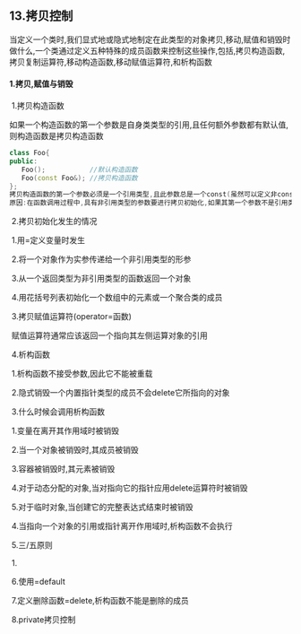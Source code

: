 ## 13.拷贝控制

当定义一个类时,我们显式地或隐式地制定在此类型的对象拷贝,移动,赋值和销毁时做什么,一个类通过定义五种特殊的成员函数来控制这些操作,包括,拷贝构造函数,拷贝复制运算符,移动构造函数,移动赋值运算符,和析构函数

#### 1.拷贝,赋值与销毁

​	1.拷贝构造函数

​		如果一个构造函数的第一个参数是自身类类型的引用,且任何额外参数都有默认值,则构造函数是拷贝构造函数

```cpp
class Foo{
public:
   Foo();			//默认构造函数
   Foo(const Foo&);	//拷贝构造函数
};
拷贝构造函数的第一个参数必须是一个引用类型,且此参数总是一个const(虽然可以定义非const)
原因:在函数调用过程中,具有非引用类型的参数要进行拷贝初始化,如果其第一个参数不是引用类型,则调用永远不会成功,为了调用拷贝构造函数,我们必须拷贝它的实参,但为了拷贝实参,我们又需要调用拷贝构造函数,这样无限循环
```

​	2.拷贝初始化发生的情况

​		1.用=定义变量时发生

​		2.将一个对象作为实参传递给一个非引用类型的形参

​		3.从一个返回类型为非引用类型的函数返回一个对象

​		4.用花括号列表初始化一个数组中的元素或一个聚合类的成员

​	3.拷贝赋值运算符(operator=函数)

​		赋值运算符通常应该返回一个指向其左侧运算对象的引用

​	4.析构函数

​		1.析构函数不接受参数,因此它不能被重载

​		2.隐式销毁一个内置指针类型的成员不会delete它所指向的对象

​		3.什么时候会调用析构函数	

​			1.变量在离开其作用域时被销毁

​			2.当一个对象被销毁时,其成员被销毁

​			3.容器被销毁时,其元素被销毁

​			4.对于动态分配的对象,当对指向它的指针应用delete运算符时被销毁

​			5.对于临时对象,当创建它的完整表达式结束时被销毁

​		 4.当指向一个对象的引用或指针离开作用域时,析构函数不会执行

​	5.三/五原则

​		1.

​	6.使用=default

​	7.定义删除函数=delete,析构函数不能是删除的成员

​	8.private拷贝控制